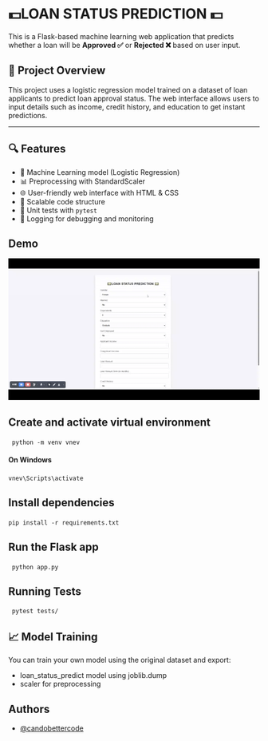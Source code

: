 # 💵LOAN STATUS PREDICTION 💵

This is a Flask-based machine learning web application that predicts whether a loan will be **Approved ✅** or **Rejected ❌** based on user input.


## 🚀 Project Overview

This project uses a logistic regression model trained on a dataset of loan applicants to predict loan approval status. The web interface allows users to input details such as income, credit history, and education to get instant predictions.

---

## 🔍 Features

- 🧠 Machine Learning model (Logistic Regression)
- 📊 Preprocessing with StandardScaler
- 🌐 User-friendly web interface with HTML & CSS
- 🔁 Scalable code structure
- 🧪 Unit tests with `pytest`
- 📁 Logging for debugging and monitoring

## Demo
![Demo](assets/Accepted_demo.gif) 

## Create and activate virtual environment

```  python -m venv vnev ```
####  On Windows
``` vnev\Scripts\activate     ```

## Install dependencies
 ``` pip install -r requirements.txt ```

## Run the Flask app
``` python app.py```

## Running Tests
``` pytest tests/```

## 📈 Model Training 
You can train your own model using the original dataset and export:

- loan_status_predict model using joblib.dump
- scaler for preprocessing

## Authors

- [@candobettercode](https://github.com/candobettercode)



